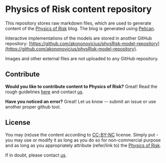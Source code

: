 # Physics of Risk content repository

This repository stores raw markdown files, which are used to generate content of the [Physics of Risk](http://rf.mokslasplius.lt/) blog. The blog is generated using [Pelican](http://docs.getpelican.com/en/stable/).

Interactive implementations of the models are stored in another GitHub repository: [https://github.com/akononovicius/physRisk-model-repository](https://github.com/akononovicius/physRisk-model-repository).

Images and other external files are not uploaded to any GitHub repository.

## Contribute

**Would you like to contribute content to Physics of Risk?** Great! Read the rough guidelines [here](http://rf.mokslasplius.lt/contribute/) and contact [us](http://rf.mokslasplius.lt/about/).

**Have you noticed an error?** Great! Let us know -- submit an issue or use another proper github tool.

## License

You may (re)use the content according to [CC-BY-NC](https://creativecommons.org/licenses/by-nc/4.0/) license. Simply put - you may use or modify it as long as you do so for non-commercial purpose and as long as you appropriately attribute (refer/link to) the [Physics of Risk](http://rf.mokslasplius.lt/).

If in doubt, please contact [us](http://rf.mokslasplius.lt/about/).
